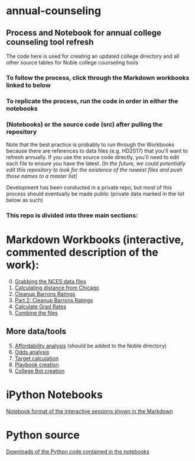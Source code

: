 # annual-counseling
## Process and Notebook for annual college counseling tool refresh
The code here is used for creating an updated college directory and
all other source tables for Noble college counseling tools

### To follow the process, click through the Markdown workbooks linked to below
### To replicate the process, run the code in order in either the notebooks
### (Notebooks) or the source code (src) after pulling the repository

Note that the best practice is probably to run through the Workbooks
because there are references to data files (e.g. HD2017) that you'll want
to refresh annually. If you use the source code directly, you'll need to
edit each file to ensure you have the latest. _(In the future, we could
potentially edit this repository to look for the existence of the newest
files and push those names to a master list)_  

Development has been conducted in a private repo, but most of this process
should eventually be made public (private data marked in the list below as
such)

### This repo is divided into three main sections:

# Markdown Workbooks (interactive, commented description of the work):
0. [Grabbing the NCES data files](Markdown/Step_0_Grab_data.md)
1. [Calculating distance from Chicago](Markdown/Step_1_distance_calcs.md)
2. [Cleanup Barrons Ratings](Markdown/Step_2_get_Barrons.md)
2. [Part 2: Cleanup Barrons Ratings](Markdown/Step_2_5_Get_Barrons_inferred.md)
3. [Calculate Grad Rates](Markdown/Step_3_get_Grad_Rates.md)
4. [Combine the files](Markdown/Step_4_combine_files.md)

## More data/tools

5. [Affordability analysis](ph) (should be added to the Noble directory)
6. [Odds analysis](ph)
7. [Target calculation](ph)
8. [Playbook creation](ph)
9. [College Bot creation](ph)

# iPython Notebooks
[Notebook format of the interactive sessions shown in the Markdown](Notebooks)

# Python source
[Downloads of the Python code contained in the notebooks](src)
